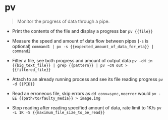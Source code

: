 # pv
> Monitor the progress of data through a pipe.

- Print the contents of the file and display a progress bar
`pv {{file}}`

- Measure the speed and amount of data flow between pipes (`-s` is optional)
`command1 | pv -s {{expected_amount_of_data_for_eta}} | command2`

- Filter a file, see both progress and amount of output data
`pv -cN in {{big_text_file}} | grep {{pattern}} | pv -cN out > {{filtered_file}}`

- Attach to an already running process and see its file reading progress
`pv -d {{PID}}`

- Read an erroneous file, skip errors as `dd conv=sync,noerror` would
`pv -EE {{path/to/faulty_media}} > image.img`

- Stop reading after reading specified amount of data, rate limit to 1K/s
`pv -L 1K -S {{maximum_file_size_to_be_read}}`

